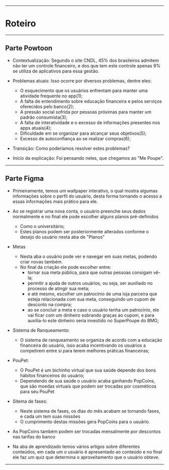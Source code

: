 ***
# Roteiro
***
## Parte Powtoon
* Contextualização:
Segundo o site CNDL, 45% dos brasileiros admitem não ter um controle financeiro, e dos que tem este controle apenas 9% se utiliza de aplicativos para essa gestão.

* Problemas atuais:
Isso ocorre por diversos problemas, dentre eles:
   * O esquecimento que os usuários enfrentam para manter uma atividade frequente no app(1);
   * A falta de entendimento sobre educação financeira e pelos serviços oferecidos pelo banco(2);
   * A pressão social sofrida por pessoas próximas para manter um padrão consumista(3);
   * A falta de interatividade e o excesso de informações presentes nos apps atuais(4);
   * Dificuldade em se organizar para alcançar seus objetivos(5);
   * Excesso de autoconfiança ao se realizar compras(6);

* Transição:
Como poderíamos resolver estes problemas?

* Início da explicação:
Foi pensando neles, que chegamos ao "Me Poupe".
***
## Parte Figma
* Primeiramente, temos um wallpaper interativo, o qual mostra algumas informações sobre o perfil do usuário, desta forma tornando o acesso a essas informações mais prático para ele.
   
* Ao se registrar uma nova conta, o usuário preenche seus dados normalmente e no final ele pode escolher alguns planos pré-definidos
   * Como o universitário;
   * Estes planos podem ser posteriormente alterados conforme o desejo do usuário nesta aba de "Planos"

* Metas
   * Nesta aba o usuário pode ver e navegar em suas metas, podendo criar novas também.
   * No final da criação ele pode escolher entre:
      * tornar sua meta pública, para que outras pessoas consigam vê-la;
      * permitir a ajuda de outros usuários, ou seja, ser auxiliado no processo de atingir sua meta;
      * e até mesmo, escolher um patrocínio de uma loja parceira que esteja relacionada com sua meta, conseguindo um cupom de desconto na compra;
      * ao se concluir a meta e caso o usuário tenha um patrocínio, ele vai ficar com um dinheiro sobrando graças ao cupom, e para auxilia-lo este dinheiro seria investido no SuperPoupe do BMG;

* Sistema de Ranqueamento:
   * O sistema de ranqueamento se organiza de acordo com a educação financeira do usuário, isso acaba incentivando os usuários a competirem entre si para terem melhores práticas financeiras;

* PouPet:
   * O PouPet é um bichinho virtual que sua saúde depende dos bons hábitos financeiros do usuário;
   * Dependendo de sua saúde o usuário acaba ganhando PopCoins, que são moedas virtuais que podem ser trocadas por cosméticos para seu PouPet

* Sitema de fases:
   * Neste sistema de fases, os dias do mês acabam se tornando fases, e cada um tem suas missões
   * O cumprimento destas missões gera PopCoins para o usuário.

* As PopCoins também podem ser trocadas mensalmente por descontos nas tarifas do banco

* Na aba de aprendizado temos vários artigos sobre diferentes conteúdos, em cada um o usuário é apresentado ao conteúdo e no final ele faz um quiz que determina o aproveitamento que o usuário obteve.

***

